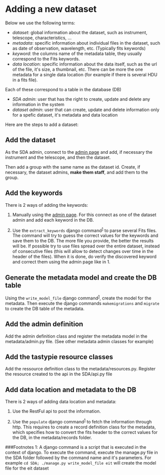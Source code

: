 Adding a new dataset
====================

Below we use the following terms:
* *dataset*: global information about the dataset, such as  instrument, telescope, characteristics, ...
* *metadata*: specific information about individual files in the dataset, such as date of observation, wavelength, etc. (Typically fits keywords)
* *keyword*: the columns name of the metadata table, they usually correspond to the Fits keywords.
* *data location*: specific information about the data itself, such as the url of the file, it's size, a thumbnail, etc. There can be more the one metadata for a single data location (for example if there is several HDU in a fits file).

Each of these correspond to a table in the database (DB)
* *SDA admin*: user that has the right to create, update and delete any information in the system
* *dataset admin*: user that can create, update and delete information only for a spefic dataset, it's metadata and data location

Here are the steps to add a dataset:

Add the dataset
---------------
As the SDA admin, connect to the [admin page](http://solarnet.oma.be/SDA/admin) and add, if necessary the instrument and the telescope, and then the dataset. 

Then add a group with the same name as the dataset id. Create, if necessary, the dataset admins, __make them staff__, and add them to the group.

Add the keywords
----------------
There is 2 ways of adding the keywords:

1. Manually using the [admin page](http://solarnet.oma.be/SDA/admin). For this connect as one of the dataset admin and add each keyword in the DB.

2. Use the `extract_keywords` django command<sup>[1](#1)</sup> to parse several Fits files. The command will try to guess the correct values for the keywords and save them to the DB. The more file you provide, the better the results will be. If possible try to use files spread over the entire dataset, instead of consecutive files (this will allow to detect changes over time in the header of the files). When it is done, do verify the discovered keyword and correct them using the admin page like in 1.

Generate the metadata model and create the DB table
---------------------------------------------------

Using the `write_model_file` django command<sup>[1](#1)</sup>, create the model for the metadata. Then execute the django commands `makemigrations` and `migrate` to create the DB table of the metadata.

Add the admin definition
------------------------
Add the admin definition class and register the metadata model in the metadata/admin.py file. (See other metadata admin classes for example)

Add the tastypie resource classes
----------------------------------
Add the ressource definition class to the metadata/resources.py. Register the resource created to the api in the SDA/api.py file

Add data location and metadata to the DB
----------------------------------------
There is 2 ways of adding data location and metadata:

1. Use the RestFul api to post the information.

2. Use the `populate` django command<sup>[1](#1)</sup> to fetch the information through http. This requires to create a record definition class for the metadata, which specifies how to convert the fits header to the correct values for the DB, in the metadata/records folder.

###Footnotes
<a name="#1">1</a>: A django command is a script that is executed in the context of django. To execute the command, execute the manage.py file in the SDA folder followed by the command name and it's parameters. For example `cd SDA; ./manage.py write_model_file eit` will create the model file for the eit dataset



